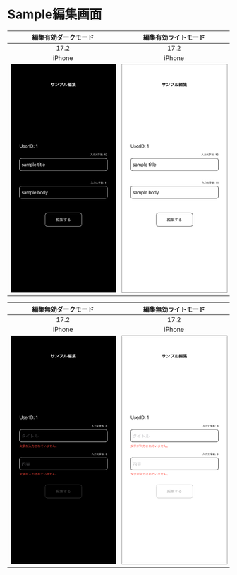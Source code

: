 # Sample編集画面

|編集有効ダークモード|編集有効ライトモード|
|:---:|:---:|
|17.2|17.2|
|iPhone|iPhone|
|<img src='../ReferenceImages_64/Sample編集画面/testSampleEditView_編集_有効_ダークモード_iPhone_17_2_393x852@3x.png' width='250' style='border: 1px solid #999' />|<img src='../ReferenceImages_64/Sample編集画面/testSampleEditView_編集_有効_ライトモード_iPhone_17_2_393x852@3x.png' width='250' style='border: 1px solid #999' />|

|編集無効ダークモード|編集無効ライトモード|
|:---:|:---:|
|17.2|17.2|
|iPhone|iPhone|
|<img src='../ReferenceImages_64/Sample編集画面/testSampleEditView_編集_無効_ダークモード_iPhone_17_2_393x852@3x.png' width='250' style='border: 1px solid #999' />|<img src='../ReferenceImages_64/Sample編集画面/testSampleEditView_編集_無効_ライトモード_iPhone_17_2_393x852@3x.png' width='250' style='border: 1px solid #999' />|

